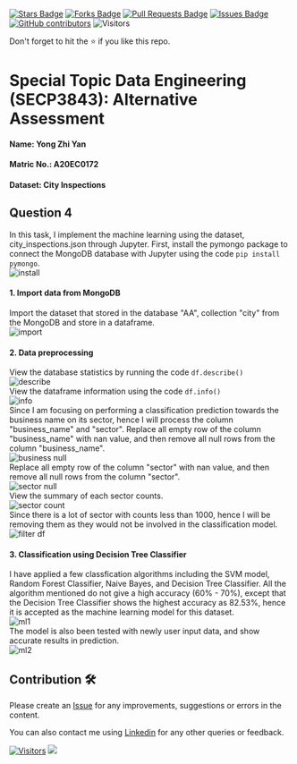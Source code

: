 <a href="https://github.com/drshahizan/SECP3843/stargazers"><img src="https://img.shields.io/github/stars/drshahizan/SECP3843" alt="Stars Badge"/></a>
<a href="https://github.com/drshahizan/SECP3843/network/members"><img src="https://img.shields.io/github/forks/drshahizan/SECP3843" alt="Forks Badge"/></a>
<a href="https://github.com/drshahizan/SECP3843/pulls"><img src="https://img.shields.io/github/issues-pr/drshahizan/SECP3843" alt="Pull Requests Badge"/></a>
<a href="https://github.com/drshahizan/SECP3843/issues"><img src="https://img.shields.io/github/issues/drshahizan/SECP3843" alt="Issues Badge"/></a>
<a href="https://github.com/drshahizan/SECP3843/graphs/contributors"><img alt="GitHub contributors" src="https://img.shields.io/github/contributors/drshahizan/SECP3843?color=2b9348"></a>
![Visitors](https://api.visitorbadge.io/api/visitors?path=https%3A%2F%2Fgithub.com%2Fdrshahizan%2FSECP3843&labelColor=%23d9e3f0&countColor=%23697689&style=flat)


Don't forget to hit the :star: if you like this repo.

# Special Topic Data Engineering (SECP3843): Alternative Assessment

#### Name: Yong Zhi Yan
#### Matric No.: A20EC0172
#### Dataset: City Inspections	

## Question 4
In this task, I implement the machine learning using the dataset, city_inspections.json through Jupyter. First, install the pymongo package to connect the MongoDB database with Jupyter using the code <code>pip install pymongo</code>.<br>
<img src="./files/images/Screenshot%202023-06-29%20130113.png" alt="install"><br>

#### 1. Import data from MongoDB
Import the dataset that stored in the database "AA", collection "city" from the MongoDB and store in a dataframe. <br>
<img src="./files/images/Screenshot%202023-06-29%20130129.png" alt="import"><br>

#### 2. Data preprocessing
View the database statistics by running the code <code>df.describe()</code><br>
<img src="./files/images/Screenshot%202023-06-29%20130143.png" alt="describe"><br>
View the dataframe information using the code <code>df.info()</code><br>
<img src="./files/images/Screenshot%202023-06-29%20130154.png" alt="info"><br>
Since I am focusing on performing a classification prediction towards the business name on its sector, hence I will process the column "business_name" and "sector".
Replace all empty row of the column "business_name" with nan value, and then remove all null rows from the column "business_name". <br>
<img src="./files/images/Screenshot%202023-06-29%20130215.png" alt="business null"><br>
Replace all empty row of the column "sector" with nan value, and then remove all null rows from the column "sector". <br>
<img src="./files/images/Screenshot%202023-06-29%20130226.png" alt="sector null"><br>
View the summary of each sector counts. <br>
<img src="./files/images/Screenshot%202023-06-29%20141951.png" alt="sector count"><br>
Since there is a lot of sector with counts less than 1000, hence I will be removing them as they would not be involved in the classification model. <br>
<img src="./files/images/Screenshot%202023-06-29%20142837.png" alt="filter df"><br>

#### 3. Classification using Decision Tree Classifier
I have applied a few classfication algorithms including the SVM model, Random Forest Classifier, Naive Bayes, and Decision Tree Classifier. All the algorithm mentioned do not give a high accuracy (60% - 70%), except that the Decision Tree Classifier shows the highest accuracy as 82.53%, hence it is accepted as the machine learning model for this dataset. <br>
<img src="./files/images/Screenshot%202023-06-29%20142035.png" alt="ml1"><br>
The model is also been tested with newly user input data, and show accurate results in prediction. <br>
<img src="./files/images/Screenshot%202023-06-29%20142043.png" alt="ml2"><br>





## Contribution 🛠️
Please create an [Issue](https://github.com/drshahizan/special-topic-data-engineering/issues) for any improvements, suggestions or errors in the content.

You can also contact me using [Linkedin](https://www.linkedin.com/in/drshahizan/) for any other queries or feedback.

[![Visitors](https://api.visitorbadge.io/api/visitors?path=https%3A%2F%2Fgithub.com%2Fdrshahizan&labelColor=%23697689&countColor=%23555555&style=plastic)](https://visitorbadge.io/status?path=https%3A%2F%2Fgithub.com%2Fdrshahizan)
![](https://hit.yhype.me/github/profile?user_id=81284918)




